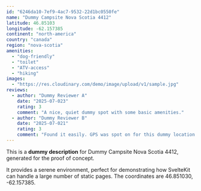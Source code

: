 ```yaml
---
id: "6246da10-7ef9-4ac7-9532-22d1bc0550fe"
name: "Dummy Campsite Nova Scotia 4412"
latitude: 46.85103
longitude: -62.157385
continent: "north-america"
country: "canada"
region: "nova-scotia"
amenities:
  - "dog-friendly"
  - "toilet"
  - "ATV-access"
  - "hiking"
images:
  - "https://res.cloudinary.com/demo/image/upload/v1/sample.jpg"
reviews:
  - author: "Dummy Reviewer A"
    date: "2025-07-023"
    rating: 3
    comment: "A nice, quiet dummy spot with some basic amenities."
  - author: "Dummy Reviewer B"
    date: "2025-07-021"
    rating: 3
    comment: "Found it easily. GPS was spot on for this dummy location."
---
```


This is a **dummy description** for Dummy Campsite Nova Scotia 4412, generated for the proof of concept.

It provides a serene environment, perfect for demonstrating how SvelteKit can handle a large number of static pages. The coordinates are 46.851030, -62.157385.
